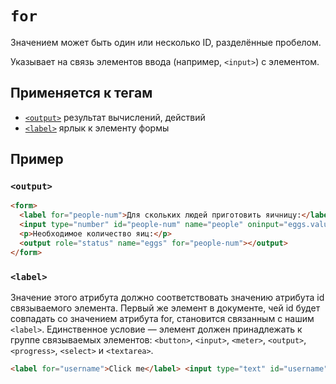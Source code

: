 # `for`

Значением может быть один или несколько ID, разделённые пробелом.

Указывает на связь элементов ввода (например, `<input>`) с элементом.

## Применяется к тегам

- [`<output>`](../../TAGS/UI/output.md) результат вычислений, действий
- [`<label>`](../../TAGS/FORM/label.md) ярлык к элементу формы

## Пример

### `<output>`

```html
<form>
  <label for="people-num">Для скольких людей приготовить яичницу:</label>
  <input type="number" id="people-num" name="people" oninput="eggs.value = (parseInt(people.value) * 2)" />
  <p>Необходимое количество яиц:</p>
  <output role="status" name="eggs" for="people-num"></output>
</form>
```

### `<label>`

Значение этого атрибута должно соответствовать значению атрибута id связываемого элемента. Первый же элемент в документе, чей id будет совпадать со значением атрибута for, становится связанным с нашим `<label>`. Единственное условие — элемент должен принадлежать к группе связываемых элементов: `<button>`, `<input>`, `<meter>`, `<output>`, `<progress>`, `<select>` и `<textarea>`.

```html
<label for="username">Click me</label> <input type="text" id="username" />
```
